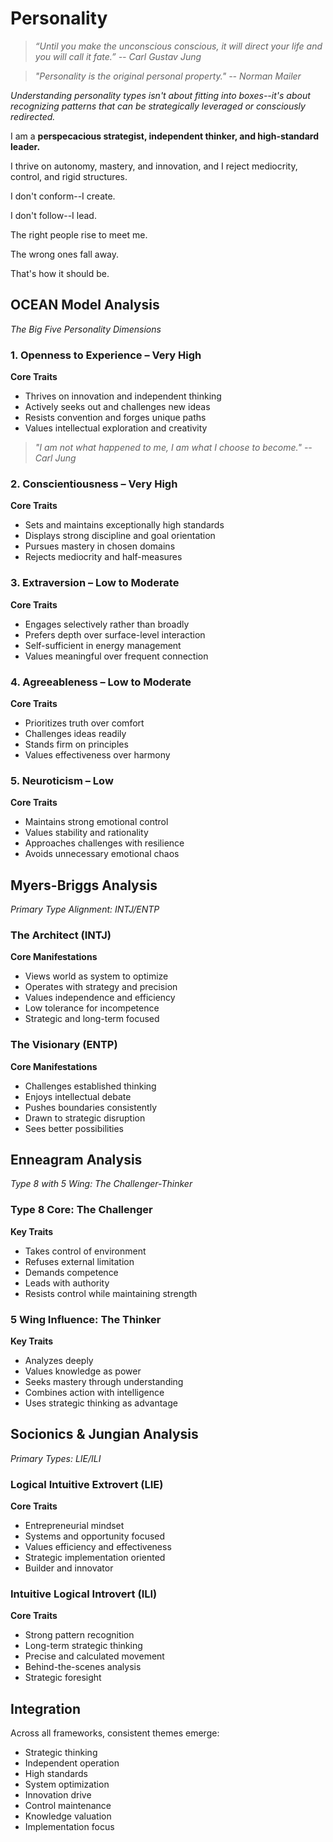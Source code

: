 # Personality

> *“Until you make the unconscious conscious, it will direct your life and you will call it fate.” -- Carl Gustav Jung*

> *"Personality is the original personal property." -- Norman Mailer*

*Understanding personality types isn't about fitting into boxes--it's about recognizing patterns that can be strategically leveraged or consciously redirected.*

I am a **perspecacious strategist, independent thinker, and high-standard leader.**

I thrive on autonomy, mastery, and innovation, and I reject mediocrity, control, and rigid structures.

I don't conform--I create.

I don't follow--I lead.

The right people rise to meet me.

The wrong ones fall away.

That's how it should be.

## OCEAN Model Analysis

*The Big Five Personality Dimensions*

### 1. Openness to Experience – Very High

**Core Traits**
- Thrives on innovation and independent thinking
- Actively seeks out and challenges new ideas
- Resists convention and forges unique paths
- Values intellectual exploration and creativity

> *"I am not what happened to me, I am what I choose to become." -- Carl Jung*

### 2. Conscientiousness – Very High

**Core Traits**
- Sets and maintains exceptionally high standards
- Displays strong discipline and goal orientation
- Pursues mastery in chosen domains
- Rejects mediocrity and half-measures

### 3. Extraversion – Low to Moderate

**Core Traits**
- Engages selectively rather than broadly
- Prefers depth over surface-level interaction
- Self-sufficient in energy management
- Values meaningful over frequent connection

### 4. Agreeableness – Low to Moderate

**Core Traits**
- Prioritizes truth over comfort
- Challenges ideas readily
- Stands firm on principles
- Values effectiveness over harmony

### 5. Neuroticism – Low

**Core Traits**
- Maintains strong emotional control
- Values stability and rationality
- Approaches challenges with resilience
- Avoids unnecessary emotional chaos

## Myers-Briggs Analysis

*Primary Type Alignment: INTJ/ENTP*

### The Architect (INTJ)

**Core Manifestations**
- Views world as system to optimize
- Operates with strategy and precision
- Values independence and efficiency
- Low tolerance for incompetence
- Strategic and long-term focused

### The Visionary (ENTP)

**Core Manifestations**
- Challenges established thinking
- Enjoys intellectual debate
- Pushes boundaries consistently
- Drawn to strategic disruption
- Sees better possibilities

## Enneagram Analysis

*Type 8 with 5 Wing: The Challenger-Thinker*

### Type 8 Core: The Challenger

**Key Traits**
- Takes control of environment
- Refuses external limitation
- Demands competence
- Leads with authority
- Resists control while maintaining strength

### 5 Wing Influence: The Thinker

**Key Traits**
- Analyzes deeply
- Values knowledge as power
- Seeks mastery through understanding
- Combines action with intelligence
- Uses strategic thinking as advantage

## Socionics & Jungian Analysis

*Primary Types: LIE/ILI*

### Logical Intuitive Extrovert (LIE)

**Core Traits**
- Entrepreneurial mindset
- Systems and opportunity focused
- Values efficiency and effectiveness
- Strategic implementation oriented
- Builder and innovator

### Intuitive Logical Introvert (ILI)

**Core Traits**
- Strong pattern recognition
- Long-term strategic thinking
- Precise and calculated movement
- Behind-the-scenes analysis
- Strategic foresight

## Integration

Across all frameworks, consistent themes emerge:
- Strategic thinking
- Independent operation
- High standards
- System optimization
- Innovation drive
- Control maintenance
- Knowledge valuation
- Implementation focus